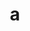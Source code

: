 ---
layout: cake
title:  a
type: cake
bannerimg: /banners/cakebanner
comic: cake_6.png
name: Wings Over EVERYTHING
hovertext: heh heh
next: "07"
prev: "05"
permalink: cakes/06/
---